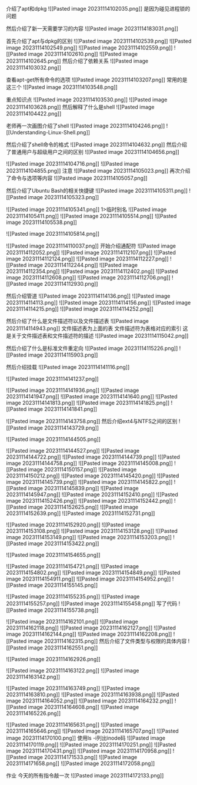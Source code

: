 介绍了apt和dpkg
![[Pasted image 20231114102035.png]]
是因为碰见进程锁的问题

然后介绍了新一天需要学习的内容
![[Pasted image 20231114183031.png]]

首先介绍了apt与dpkg的区别
![[Pasted image 20231114102539.png]]
![[Pasted image 20231114102549.png]]
![[Pasted image 20231114102559.png]]
![[Pasted image 20231114102610.png]]
![[Pasted image 20231114102645.png]]
然后介绍了依赖关系
![[Pasted image 20231114103032.png]]

查看apt-get所有命令的选项
![[Pasted image 20231114103207.png]]
常用的是这三个
![[Pasted image 20231114103548.png]]

重点知识点
![[Pasted image 20231114103530.png]]
![[Pasted image 20231114103628.png]]
然后解释了什么是shell
![[Pasted image 20231114104422.png]]

老师再一次画图介绍了shell
![[Pasted image 20231114104246.png]]
![[Understanding-Linux-Shell.png]]

然后介绍了shell命令的格式
![[Pasted image 20231114104632.png]]
然后介绍了普通用户与超级用户之间的区别
![[Pasted image 20231114104656.png]]

![[Pasted image 20231114104716.png]]
![[Pasted image 20231114104855.png]]
注意
![[Pasted image 20231114105023.png]]
再次介绍了命令与选项等内容
![[Pasted image 20231114105057.png]]

然后介绍了Ubuntu Bash的相关快捷键
![[Pasted image 20231114105311.png]]
![[Pasted image 20231114105323.png]]

![[Pasted image 20231114105341.png]]
1>临时别名
![[Pasted image 20231114105411.png]]
![[Pasted image 20231114105514.png]]
![[Pasted image 20231114105538.png]]

![[Pasted image 20231114105814.png]]

![[Pasted image 20231114110037.png]]
开始介绍通配符
![[Pasted image 20231114112052.png]]
![[Pasted image 20231114112107.png]]
![[Pasted image 20231114112124.png]]
![[Pasted image 20231114112227.png]]
![[Pasted image 20231114112244.png]]
![[Pasted image 20231114112354.png]]
![[Pasted image 20231114112402.png]]
![[Pasted image 20231114112608.png]]
![[Pasted image 20231114112706.png]]
![[Pasted image 20231114112930.png]]

然后介绍管道
![[Pasted image 20231114114136.png]]
![[Pasted image 20231114114113.png]]
![[Pasted image 20231114114156.png]]
![[Pasted image 20231114114215.png]]
![[Pasted image 20231114114252.png]]

然后介绍了什么是文件描述符以及文件描述表
![[Pasted image 20231114114943.png]]
文件描述表为上面的表
文件描述符为表格对应的索引
这是关于文件描述表和文件描述符的描述
![[Pasted image 20231114115042.png]]

然后介绍了什么是标准文件重定向
![[Pasted image 20231114115226.png]]
![[Pasted image 20231114115903.png]]

然后介绍挂载
![[Pasted image 20231114141116.png]]

![[Pasted image 20231114141237.png]]

![[Pasted image 20231114141936.png]]
![[Pasted image 20231114141947.png]]
![[Pasted image 20231114141640.png]]
![[Pasted image 20231114141813.png]]
![[Pasted image 20231114141825.png]]
![[Pasted image 20231114141841.png]]

![[Pasted image 20231114143758.png]]
然后介绍ext4与NTFS之间的区别
![[Pasted image 20231114143729.png]]

![[Pasted image 20231114144505.png]]

![[Pasted image 20231114144527.png]]
![[Pasted image 20231114144722.png]]
![[Pasted image 20231114144739.png]]
![[Pasted image 20231114144758.png]]
![[Pasted image 20231114145008.png]]
![[Pasted image 20231114150157.png]]
![[Pasted image 20231114150212.png]]
![[Pasted image 20231114145420.png]]
![[Pasted image 20231114145739.png]]
![[Pasted image 20231114145822.png]]
![[Pasted image 20231114145839.png]]
![[Pasted image 20231114145947.png]]
![[Pasted image 20231114152410.png]]
![[Pasted image 20231114152426.png]]
![[Pasted image 20231114152442.png]]
![[Pasted image 20231114152625.png]]
![[Pasted image 20231114152639.png]]
![[Pasted image 20231114152731.png]]

![[Pasted image 20231114152920.png]]
![[Pasted image 20231114153108.png]]
![[Pasted image 20231114153128.png]]
![[Pasted image 20231114153149.png]]
![[Pasted image 20231114153203.png]]
![[Pasted image 20231114153422.png]]

![[Pasted image 20231114154655.png]]

![[Pasted image 20231114154721.png]]
![[Pasted image 20231114154802.png]]
![[Pasted image 20231114154849.png]]
![[Pasted image 20231114154911.png]]
![[Pasted image 20231114154952.png]]
![[Pasted image 20231114155145.png]]

![[Pasted image 20231114155235.png]]
![[Pasted image 20231114155257.png]]
![[Pasted image 20231114155458.png]]
写了代码
![[Pasted image 20231114155738.png]]

![[Pasted image 20231114162101.png]]
![[Pasted image 20231114162118.png]]
![[Pasted image 20231114162127.png]]
![[Pasted image 20231114162144.png]]
![[Pasted image 20231114162208.png]]
![[Pasted image 20231114162315.png]]
然后介绍了文件类型与权限的具体内容
![[Pasted image 20231114162551.png]]

![[Pasted image 20231114162926.png]]

![[Pasted image 20231114163122.png]]
![[Pasted image 20231114163142.png]]

![[Pasted image 20231114163749.png]]
![[Pasted image 20231114163810.png]]
![[Pasted image 20231114163938.png]]
![[Pasted image 20231114164052.png]]
![[Pasted image 20231114164232.png]]
![[Pasted image 20231114164608.png]]
![[Pasted image 20231114165226.png]]

![[Pasted image 20231114165631.png]]
![[Pasted image 20231114165646.png]]
![[Pasted image 20231114165707.png]]
![[Pasted image 20231114170100.png]]
使用ls -i列出inode码
![[Pasted image 20231114170119.png]]
![[Pasted image 20231114170251.png]]
![[Pasted image 20231114170431.png]]
![[Pasted image 20231114170958.png]]
![[Pasted image 20231114171533.png]]
![[Pasted image 20231114171658.png]]
![[Pasted image 20231114172058.png]]

作业
今天的所有指令敲一次
![[Pasted image 20231114172133.png]]
